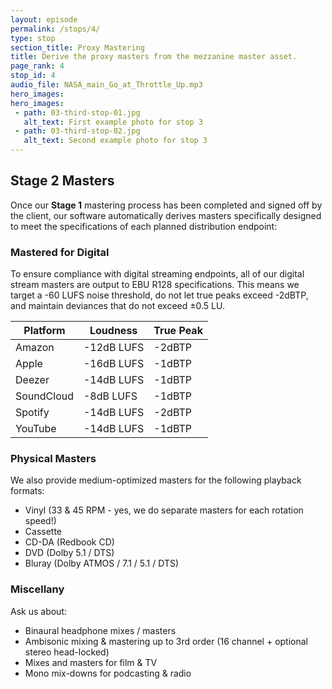 ```yaml
---
layout: episode
permalink: /stops/4/
type: stop
section_title: Proxy Mastering
title: Derive the proxy masters from the mezzanine master asset.
page_rank: 4
stop_id: 4
audio_file: NASA_main_Go_at_Throttle_Up.mp3
hero_images:
hero_images:
 - path: 03-third-stop-01.jpg
   alt_text: First example photo for stop 3
 - path: 03-third-stop-02.jpg
   alt_text: Second example photo for stop 3
---
```


## Stage 2 Masters

Once our **Stage 1** mastering process has been completed and signed off by the client, our software automatically derives masters specifically designed to meet the specifications of each planned distribution endpoint:

### Mastered for Digital

To ensure compliance with digital streaming endpoints, all of our digital stream masters are output to EBU R128 specifications. This means we target a -60 LUFS noise threshold, do not let true peaks exceed -2dBTP, and maintain deviances that do not exceed ±0.5 LU.

| Platform   | Loudness   | True Peak |
|------------|------------|-----------|
| Amazon     | -12dB LUFS | -2dBTP    |
| Apple      | -16dB LUFS | -1dBTP    |
| Deezer     | -14dB LUFS | -1dBTP    |
| SoundCloud | -8dB LUFS  | -1dBTP    |
| Spotify    | -14dB LUFS | -2dBTP    |
| YouTube    | -14dB LUFS | -1dBTP    |

### Physical Masters

We also provide medium-optimized masters for the following playback formats:

- Vinyl (33 & 45 RPM - yes, we do separate masters for each rotation speed!)
- Cassette
- CD-DA (Redbook CD)
- DVD (Dolby 5.1 / DTS)
- Bluray (Dolby ATMOS / 7.1 / 5.1 / DTS)

### Miscellany

Ask us about:

- Binaural headphone mixes / masters
- Ambisonic mixing & mastering up to 3rd order (16 channel + optional stereo head-locked)
- Mixes and masters for film & TV
- Mono mix-downs for podcasting & radio
